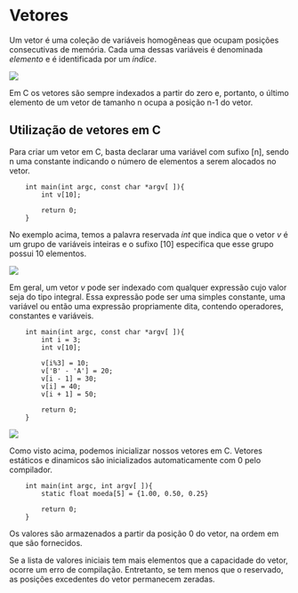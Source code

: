 # Vetores

Um vetor é uma coleção de variáveis homogêneas que ocupam posições consecutivas de memória. Cada uma dessas variáveis é denominada *elemento* e é identificada por um *índice*. 

[![](https://media.geeksforgeeks.org/wp-content/uploads/C-Arrays.jpg)](https://www.google.com/url?sa=i&url=https%3A%2F%2Fwww.geeksforgeeks.org%2Fc-sharp-arrays%2F&psig=AOvVaw3VlI1NAp4-8E3Nroxc-GMv&ust=1593520105658000&source=images&cd=vfe&ved=0CAIQjRxqFwoTCODm86ODp-oCFQAAAAAdAAAAABAD)

Em C os vetores são sempre indexados a partir do zero e, portanto, o último elemento de um vetor de tamanho n ocupa a posição n-1 do vetor.

## Utilização de vetores em C

Para criar um vetor em C, basta declarar uma variável com sufixo [n], sendo n uma constante indicando o número de elementos a serem alocados no vetor. 

		int main(int argc, const char *argv[ ]){
			int v[10];
			
			return 0;
		}

No exemplo acima, temos a palavra reservada *int* que indica que o vetor *v* é um grupo de variáveis inteiras e o sufixo [10] especifica que esse grupo possui 10 elementos. 

[![](https://docs.oracle.com/javase/tutorial/figures/java/objects-tenElementArray.gif)](https://www.google.com/url?sa=i&url=https%3A%2F%2Fdocs.oracle.com%2Fjavase%2Ftutorial%2Fjava%2Fnutsandbolts%2Farrays.html&psig=AOvVaw1oSVkebpLQ8KbJJVys5khS&ust=1593524572711000&source=images&cd=vfe&ved=0CAIQjRxqFwoTCODanuSTp-oCFQAAAAAdAAAAABAD)

Em geral, um vetor *v* pode ser indexado com qualquer expressão cujo valor seja do tipo integral. Essa expressão pode ser uma simples constante, uma variável ou então uma expressão propriamente dita, contendo operadores, constantes e variáveis. 

		int main(int argc, const char *argv[ ]){
			int i = 3;
			int v[10];
			
			v[i%3] = 10;
			v['B' - 'A'] = 20;
			v[i - 1] = 30;
			v[i] = 40;
			v[i + 1] = 50;
		
			return 0;
		}

[![](https://secureservercdn.net/160.153.138.219/b79.d22.myftpupload.com/wp-content/uploads/2015/07/array-and-array-index-representation.png)](https://www.google.com/url?sa=i&url=https%3A%2F%2Fcodeforwin.org%2F2015%2F07%2Fc-program-to-read-and-print-elements-in-array.html&psig=AOvVaw1oSVkebpLQ8KbJJVys5khS&ust=1593524572711000&source=images&cd=vfe&ved=0CAIQjRxqFwoTCODanuSTp-oCFQAAAAAdAAAAABAJ)

Como visto acima, podemos inicializar nossos vetores em C. Vetores estáticos e dinamicos são inicializados automaticamente com 0 pelo compilador. 

		int main(int argc, int argv[ ]){
			static float moeda[5] = {1.00, 0.50, 0.25}
			
			return 0;
		}

Os valores são armazenados a partir da posição 0 do vetor, na ordem em que são fornecidos. 

Se a lista de valores iniciais tem mais elementos que a capacidade do vetor, ocorre um erro de compilação. Entretanto, se tem menos que o reservado, as posições excedentes do vetor permanecem zeradas.

